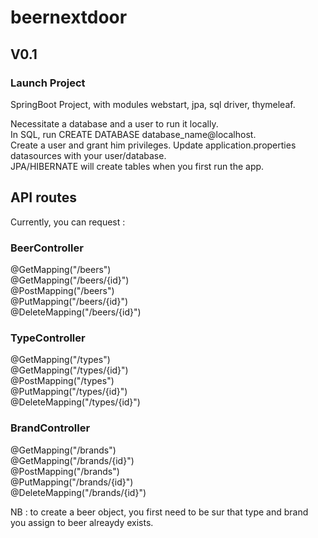 # beernextdoor

## V0.1

### Launch Project
SpringBoot Project, with modules webstart, jpa, sql driver, thymeleaf.

Necessitate a database and a user to run it locally.  
In SQL, run CREATE DATABASE database_name@localhost.  
Create a user and grant him privileges. 
Update application.properties datasources with your user/database.  
JPA/HIBERNATE will create tables when you first run the app.

## API routes

Currently, you can request :

### BeerController
@GetMapping("/beers")  
@GetMapping("/beers/{id}")  
@PostMapping("/beers")  
@PutMapping("/beers/{id}")  
@DeleteMapping("/beers/{id}")  

### TypeController
@GetMapping("/types")  
@GetMapping("/types/{id}")  
@PostMapping("/types")  
@PutMapping("/types/{id}")  
@DeleteMapping("/types/{id}")  

### BrandController
@GetMapping("/brands")  
@GetMapping("/brands/{id}")  
@PostMapping("/brands")  
@PutMapping("/brands/{id}")  
@DeleteMapping("/brands/{id}")  

NB : to create a beer object, you first need to be sur that type and brand you assign to beer alreaydy exists.
